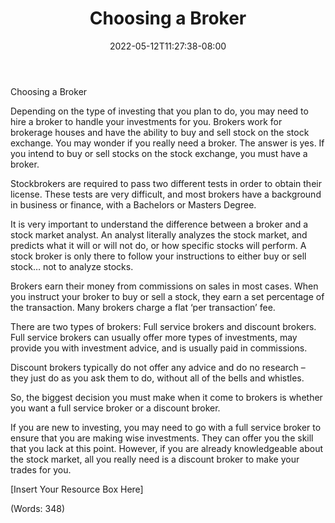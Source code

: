 ﻿---
title: "Choosing a Broker"
date: 2022-05-12T11:27:38-08:00
description: "Text Files Tips for Web Success"
featured_image: "/images/Text Files.jpg"
tags: ["Text Files"]
---

Choosing a Broker


Depending on the type of investing that you plan to do, you may need to hire a broker to handle your investments for you. Brokers work for brokerage houses and have the ability to buy and sell stock on the stock exchange. You may wonder if you really need a broker. The answer is yes. If you intend to buy or sell stocks on the stock exchange, you must have a broker. 

Stockbrokers are required to pass two different tests in order to obtain their license. These tests are very difficult, and most brokers have a background in business or finance, with a Bachelors or Masters Degree.

It is very important to understand the difference between a broker and a stock market analyst. An analyst literally analyzes the stock market, and predicts what it will or will not do, or how specific stocks will perform. A stock broker is only there to follow your instructions to either buy or sell stock… not to analyze stocks.

Brokers earn their money from commissions on sales in most cases. When you instruct your broker to buy or sell a stock, they earn a set percentage of the transaction. Many brokers charge a flat ‘per transaction’ fee.

There are two types of brokers: Full service brokers and discount brokers. Full service brokers can usually offer more types of investments, may provide you with investment advice, and is usually paid in commissions.

Discount brokers typically do not offer any advice and do no research – they just do as you ask them to do, without all of the bells and whistles. 

So, the biggest decision you must make when it come to brokers is whether you want a full service broker or a discount broker.

If you are new to investing, you may need to go with a full service broker to ensure that you are making wise investments. They can offer you the skill that you lack at this point. However, if you are already knowledgeable about the stock market, all you really need is a discount broker to make your trades for you. 


[Insert Your Resource Box Here]

(Words: 348)


